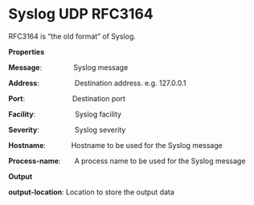 # Syslog UDP RFC3164

RFC3164 is “the old format” of Syslog.

 **Properties**
 

**Message**:                Syslog message

**Address**:                  Destination address. e.g. 127.0.0.1

**Port**:                         Destination port

**Facility**:                    Syslog facility

**Severity**:                  Syslog severity

**Hostname**:              Hostname to be used for the Syslog message

**Process-name**:       A process name to be used for the Syslog message

 **Output**
 

**output-location**: Location to store the output data
